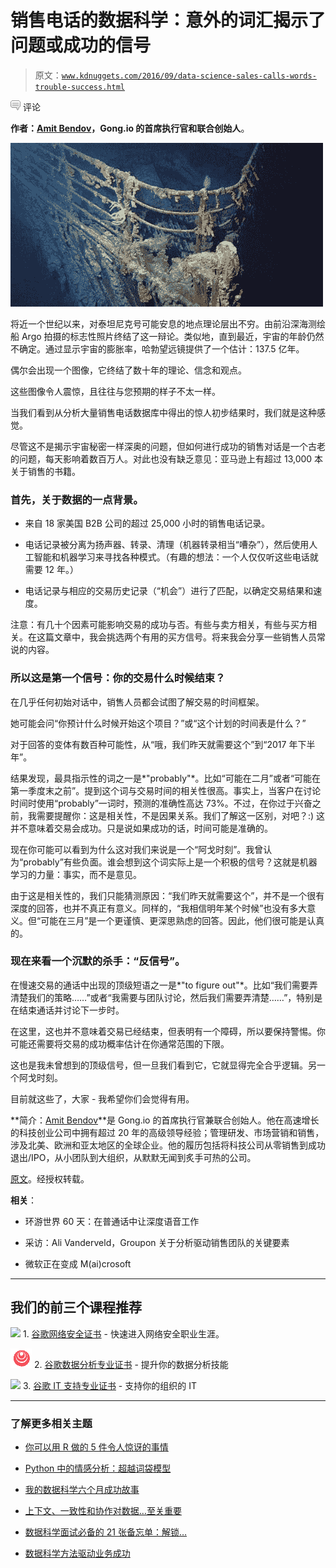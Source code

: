 # 销售电话的数据科学：意外的词汇揭示了问题或成功的信号

> 原文：[`www.kdnuggets.com/2016/09/data-science-sales-calls-words-trouble-success.html`](https://www.kdnuggets.com/2016/09/data-science-sales-calls-words-trouble-success.html)

![c](img/3d9c022da2d331bb56691a9617b91b90.png) 评论

**作者：[Amit Bendov](https://www.linkedin.com/in/amitbendov)，Gong.io 的首席执行官和联合创始人**。

![船头](img/4254dfb3cffabd81e1f815a7681fd9ab.png)

将近一个世纪以来，对泰坦尼克号可能安息的地点理论层出不穷。由前沿深海测绘船 Argo 拍摄的标志性照片终结了这一辩论。类似地，直到最近，宇宙的年龄仍然不确定。通过显示宇宙的膨胀率，哈勃望远镜提供了一个估计：137.5 亿年。

偶尔会出现一个图像，它终结了数十年的理论、信念和观点。

这些图像令人震惊，且往往与您预期的样子不太一样。

当我们看到从分析大量销售电话数据库中得出的惊人初步结果时，我们就是这种感觉。

尽管这不是揭示宇宙秘密一样深奥的问题，但如何进行成功的销售对话是一个古老的问题，每天影响着数百万人。对此也没有缺乏意见：亚马逊上有超过 13,000 本关于销售的书籍。

### 首先，关于数据的一点背景。

+   来自 18 家美国 B2B 公司的超过 25,000 小时的销售电话记录。

+   电话记录被分离为扬声器、转录、清理（机器转录相当“嘈杂”），然后使用人工智能和机器学习来寻找各种模式。（有趣的想法：一个人仅仅听这些电话就需要 12 年。）

+   电话记录与相应的交易历史记录（“机会”）进行了匹配，以确定交易结果和速度。

注意：有几十个因素可能影响交易的成功与否。有些与卖方相关，有些与买方相关。在这篇文章中，我会挑选两个有用的买方信号。将来我会分享一些销售人员常说的内容。

### 所以这是第一个信号：你的交易什么时候结束？

在几乎任何初始对话中，销售人员都会试图了解交易的时间框架。

她可能会问“你预计什么时候开始这个项目？”或“这个计划的时间表是什么？”

对于回答的变体有数百种可能性，从“哦，我们昨天就需要这个”到“2017 年下半年”。

结果发现，最具指示性的词之一是*"probably"*。比如“可能在二月”或者“可能在第一季度末之前”。提到这个词与交易时间的相关性很高。事实上，当客户在讨论时间时使用“probably”一词时，预测的准确性高达 73%。不过，在你过于兴奋之前，我需要提醒你：这是相关性，不是因果关系。我们了解这一区别，对吧？:) 这并不意味着交易会成功。只是说如果成功的话，时间可能是准确的。

现在你可能可以看到为什么这对我们来说是一个“阿戈时刻”。我曾认为“probably”有些负面。谁会想到这个词实际上是一个积极的信号？这就是机器学习的力量：事实，而不是意见。

由于这是相关性的，我们只能猜测原因：“我们昨天就需要这个”，并不是一个很有深度的回答，也并不真正有意义。同样的，“我相信明年某个时候”也没有多大意义。但“可能在三月”是一个更谨慎、更深思熟虑的回答。因此，他们很可能是认真的。

### 现在来看一个沉默的杀手：“反信号”。

在慢速交易的通话中出现的顶级短语之一是*"to figure out"*。比如“我们需要弄清楚我们的策略……”或者“我需要与团队讨论，然后我们需要弄清楚……”，特别是在结束通话并讨论下一步时。

在这里，这也并不意味着交易已经结束，但表明有一个障碍，所以要保持警惕。你可能还需要将交易的成功概率估计在你通常范围的下限。

这也是我未曾想到的顶级信号，但一旦我们看到它，它就显得完全合乎逻辑。另一个阿戈时刻。

目前就这些了，大家 - 我希望你们会觉得有用。

**简介：[Amit Bendov](https://www.linkedin.com/in/amitbendov)**是 Gong.io 的首席执行官兼联合创始人。他在高速增长的科技创业公司中拥有超过 20 年的高级领导经验；管理研发、市场营销和销售，涉及北美、欧洲和亚太地区的全球企业。他的履历包括将科技公司从零销售到成功退出/IPO，从小团队到大组织，从默默无闻到炙手可热的公司。

[原文](https://www.linkedin.com/pulse/phrase-signals-trouble-your-deal-plus-another-thats-actually-bendov)。经授权转载。

**相关**：

+   环游世界 60 天：在普通话中让深度语音工作

+   采访：Ali Vanderveld，Groupon 关于分析驱动销售团队的关键要素

+   微软正在变成 M(ai)crosoft

* * *

## 我们的前三个课程推荐

![](img/0244c01ba9267c002ef39d4907e0b8fb.png) 1\. [谷歌网络安全证书](https://www.kdnuggets.com/google-cybersecurity) - 快速进入网络安全职业生涯。

![](img/e225c49c3c91745821c8c0368bf04711.png) 2\. [谷歌数据分析专业证书](https://www.kdnuggets.com/google-data-analytics) - 提升你的数据分析技能

![](img/0244c01ba9267c002ef39d4907e0b8fb.png) 3\. [谷歌 IT 支持专业证书](https://www.kdnuggets.com/google-itsupport) - 支持你的组织的 IT

* * *

### 了解更多相关主题

+   [你可以用 R 做的 5 件令人惊讶的事情](https://www.kdnuggets.com/2022/08/5-surprising-things-r.html)

+   [Python 中的情感分析：超越词袋模型](https://www.kdnuggets.com/sentiment-analysis-in-python-going-beyond-bag-of-words)

+   [我的数据科学六个月成功故事](https://www.kdnuggets.com/2023/04/data-science-six-months-success-story.html)

+   [上下文、一致性和协作对数据…至关重要](https://www.kdnuggets.com/2022/01/context-consistency-collaboration-essential-data-science-success.html)

+   [数据科学面试必备的 21 张备忘单：解锁…](https://www.kdnuggets.com/2022/06/21-cheat-sheets-data-science-interviews.html)

+   [数据科学方法驱动业务成功](https://www.kdnuggets.com/2023/10/nwu-data-science-methods-drive-business-success)
